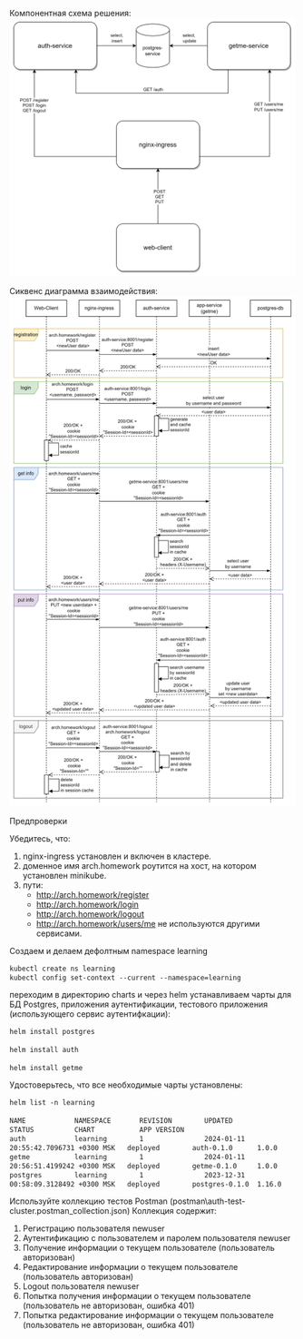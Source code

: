 Компонентная схема решения:
![component-scheme](./readme.assets/otus-5-components.png)

Сиквенс диаграмма взаимодействия:
![sequence-diagram](./readme.assets/otus-5-sequence.png)


Предпроверки

Убедитесь, что:
1. nginx-ingress установлен и включен в кластере.
2. доменное имя arch.homework роутится на хост, на котором установлен minikube.
3. пути:
     - http://arch.homework/register
     - http://arch.homework/login
     - http://arch.homework/logout
     - http://arch.homework/users/me 
   не используются другими сервисами.

Создаем и делаем дефолтным namespace learning

```
kubectl create ns learning
kubectl config set-context --current --namespace=learning

```

переходим в директорию charts и через helm устанавливаем чарты для БД Postgres, приложения аутентификации, тестового приложения (использующего сервис аутентифкации):

```
helm install postgres

helm install auth

helm install getme 
```

Удостоверьтесь, что все необходимые чарты установлены:

```
helm list -n learning

NAME            NAMESPACE       REVISION        UPDATED                                 STATUS          CHART           APP VERSION
auth            learning        1               2024-01-11 20:55:42.7096731 +0300 MSK   deployed        auth-0.1.0      1.0.0
getme           learning        1               2024-01-11 20:56:51.4199242 +0300 MSK   deployed        getme-0.1.0     1.0.0
postgres        learning        1               2023-12-31 00:58:09.3128492 +0300 MSK   deployed        postgres-0.1.0  1.16.0
```

Используйте коллекцию тестов Postman (postman\auth-test-cluster.postman_collection.json)
Коллекция содержит:
1. Регистрацию пользователя newuser
2. Аутентификацию с пользователем и паролем пользователя newuser
3. Получение информации о текущем пользователе (пользователь авторизован)
4. Редактирование информации о текущем пользователе (пользователь авторизован)
5. Logout пользователя newuser
6. Попытка получения информации о текущем пользователе (пользователь не авторизован, ошибка 401)
7. Попытка редактирование информации о текущем пользователе (пользователь не авторизован, ошибка 401)

